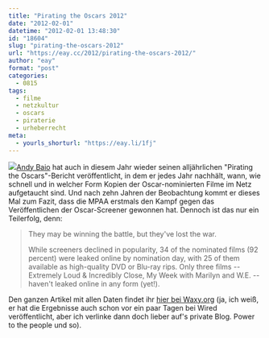 ```yaml
---
title: "Pirating the Oscars 2012"
date: "2012-02-01"
datetime: "2012-02-01 13:48:30"
id: "18604"
slug: "pirating-the-oscars-2012"
url: "https://eay.cc/2012/pirating-the-oscars-2012/"
author: "eay"
format: "post"
categories:
  - 0815
tags:
  - filme
  - netzkultur
  - oscars
  - piraterie
  - urheberrecht
meta:
  - yourls_shorturl: "https://eay.li/1fj"
---
```


![](https://eay.cc/uploads/2012/piratingoscars.png)[Andy Baio](http://waxy.org/) hat auch in diesem Jahr wieder seinen alljährlichen "Pirating the Oscars"-Bericht veröffentlicht, in dem er jedes Jahr nachhält, wann, wie schnell und in welcher Form Kopien der Oscar-nominierten Filme im Netz aufgetaucht sind. Und nach zehn Jahren der Beobachtung kommt er dieses Mal zum Fazit, dass die MPAA erstmals den Kampf gegen das Veröffentlichen der Oscar-Screener gewonnen hat. Dennoch ist das nur ein Teilerfolg, denn:

> They may be winning the battle, but they've lost the war.
> 
> While screeners declined in popularity, 34 of the nominated films (92 percent) were leaked online by nomination day, with 25 of them available as high-quality DVD or Blu-ray rips. Only three films -- Extremely Loud & Incredibly Close, My Week with Marilyn and W.E. -- haven't leaked online in any form (yet!).

Den ganzen Artikel mit allen Daten findet ihr [hier bei Waxy.org](http://waxy.org/2012/01/mpaa_wins_the_oscar_screener_battle_but_loses_the_war/) (ja, ich weiß, er hat die Ergebnisse auch schon vor ein paar Tagen bei Wired veröffentlicht, aber ich verlinke dann doch lieber auf's private Blog. Power to the people und so).
